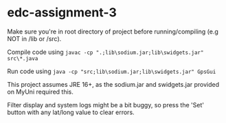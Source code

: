 # edc-assignment-3

Make sure you're in root directory of project before running/compiling (e.g NOT in /lib or /src).

Compile code using
`javac -cp ".;lib\sodium.jar;lib\swidgets.jar" src\*.java`

Run code using
`java -cp "src;lib\sodium.jar;lib\swidgets.jar" GpsGui`

This project assumes JRE 16+, as the sodium.jar and swidgets.jar provided on MyUni required this.

Filter display and system logs might be a bit buggy, so press the 'Set' button with any lat/long value to clear errors.